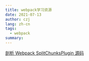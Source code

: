 ```yaml
---
title: webpack学习资源
date: 2021-07-13
author: czj
lang: zh-cn
tags:
  - webpack
summary: 
---
```




[剖析 Webpack SplitChunksPlugin 源码](https://mp.weixin.qq.com/s/MIZFodfBi5uyFVt_W3zuPw)